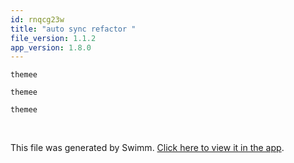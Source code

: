 ```yaml
---
id: rnqcg23w
title: "auto sync refactor "
file_version: 1.1.2
app_version: 1.8.0
---
```


`themee`<swm-token data-swm-token=":docusaurus.config.js:13:1:1:`    themee: { `"/>

`themee`<swm-token data-swm-token=":docusaurus.config.js:13:1:1:`    themee: { `"/>

`themee`<swm-token data-swm-token=":docusaurus.config.js:13:1:1:`    themee: { `"/>

<br/>

This file was generated by Swimm. [Click here to view it in the app](https://swimm-web-app.web.app/repos/Z2l0aHViJTNBJTNBTm9hUmVwbyUzQSUzQU5vYW96ZXI=/docs/rnqcg23w).

